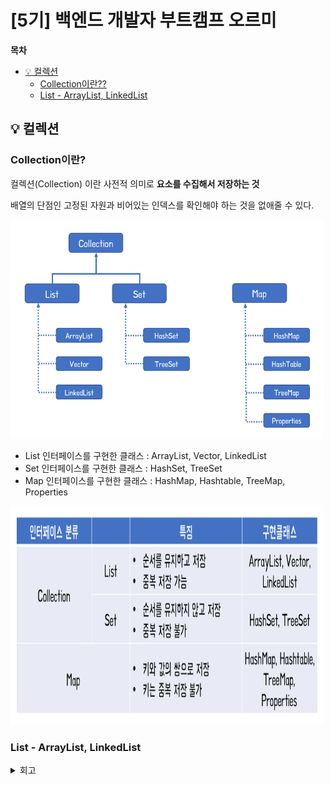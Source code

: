 # [5기] 백엔드 개발자 부트캠프 오르미

**목차**

- [💡 컬렉션 ](#-컬렉션)
  - [Collection이란??](#Collection이란)
  - [List - ArrayList, LinkedList](#List)


## 💡 컬렉션
<a id="-컬렉션"></a>

### Collection이란?
<a id="Collection이란"></a>

컬렉션(Collection) 이란 사전적 의미로 **요소를 수집해서 저장하는 것**

배열의 단점인 고정된 자원과 비어있는 인덱스를 확인해야 하는 것을 없애줄 수 있다.

<img src="img/day32/collection.png" width="500" height="350" alt="">

- List 인터페이스를 구현한 클래스 : ArrayList, Vector, LinkedList
- Set 인터페이스를 구현한 클래스 : HashSet, TreeSet
- Map 인터페이스를 구현한 클래스 : HashMap, Hashtable, TreeMap, Properties


<img src="img/day32/collection2.png" width="500" height="350" alt="">

### List - ArrayList, LinkedList
<a id="List"></a>







<details>
<summary> 회고 </summary>



</details>
